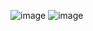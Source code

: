 ![image](https://github.com/user-attachments/assets/9a183a29-b1b9-420d-a4c6-2d98b054b5ae)
![image](https://github.com/user-attachments/assets/8ef967b3-7843-4936-b594-a0527a63f5e4)
